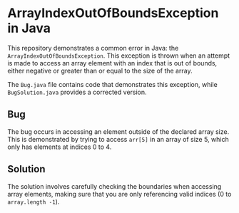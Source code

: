 # ArrayIndexOutOfBoundsException in Java

This repository demonstrates a common error in Java: the `ArrayIndexOutOfBoundsException`. This exception is thrown when an attempt is made to access an array element with an index that is out of bounds, either negative or greater than or equal to the size of the array.

The `Bug.java` file contains code that demonstrates this exception, while `BugSolution.java` provides a corrected version.

## Bug

The bug occurs in accessing an element outside of the declared array size. This is demonstrated by trying to access `arr[5]` in an array of size 5, which only has elements at indices 0 to 4.

## Solution

The solution involves carefully checking the boundaries when accessing array elements, making sure that you are only referencing valid indices (0 to `array.length -1`).